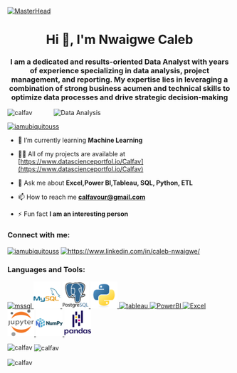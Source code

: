 [![MasterHead](https://rb.gy/1dtheb)](https://www.datascienceportfol.io/Calfav)
<h1 align="center">Hi 👋, I'm Nwaigwe Caleb</h1>
<h3 align="center">I am a dedicated and results-oriented Data Analyst with years of experience specializing in data analysis, project management, and reporting. My expertise lies in leveraging a combination of strong business acumen and technical skills to optimize data processes and drive strategic decision-making</h3>
<img align="right" alt="Data Analysis" width="400" src="https://assets-global.website-files.com/5c19020c997c25514d17d86f/61304afeafa2c126c1aa53d4_Business%20Plan.gif"/>


<p align="left"> <img src="https://komarev.com/ghpvc/?username=calfav&label=Profile%20views&color=0e75b6&style=flat" alt="calfav" /> </p>

<p align="left"> <a href="https://twitter.com/iamubiquitouss" target="blank"><img src="https://img.shields.io/twitter/follow/iamubiquitouss?logo=twitter&style=for-the-badge" alt="iamubiquitouss" /></a> </p>

- 🌱 I’m currently learning **Machine Learning**

- 👨‍💻 All of my projects are available at [https://www.datascienceportfol.io/Calfav](https://www.datascienceportfol.io/Calfav)

- 💬 Ask me about **Excel,Power BI,Tableau, SQL, Python, ETL**

- 📫 How to reach me **calfavour@gmail.com**

- ⚡ Fun fact **I am an interesting person**

<h3 align="left">Connect with me:</h3>
<p align="left">
<a href="https://twitter.com/iamubiquitouss" target="blank"><img align="center" src="https://raw.githubusercontent.com/rahuldkjain/github-profile-readme-generator/master/src/images/icons/Social/twitter.svg" alt="iamubiquitouss" height="30" width="40" /></a>
<a href="https://www.linkedin.com/in/caleb-nwaigwe/" target="blank"><img align="center" src="https://raw.githubusercontent.com/rahuldkjain/github-profile-readme-generator/master/src/images/icons/Social/linked-in-alt.svg" alt="https://www.linkedin.com/in/caleb-nwaigwe/" height="30" width="40" /></a>
</p>

<h3 align="left">Languages and Tools:</h3>
<p align="left"> <a href="https://www.microsoft.com/en-us/sql-server" target="_blank" rel="noreferrer"> <img src="https://www.svgrepo.com/show/303229/microsoft-sql-server-logo.svg" alt="mssql" width="60" height="60" style="max-width: 100%;"> </a> <a href="https://www.mysql.com/" target="_blank" rel="noreferrer"> <img src="https://raw.githubusercontent.com/devicons/devicon/master/icons/mysql/mysql-original-wordmark.svg" alt="mysql" width="60" height="60" style="max-width: 100%;"> </a> <a href="https://www.postgresql.org" target="_blank" rel="noreferrer"> <img src="https://raw.githubusercontent.com/devicons/devicon/master/icons/postgresql/postgresql-original-wordmark.svg" alt="postgresql" width="60" height="60" style="max-width: 100%;"> </a> <a href="https://www.python.org" target="_blank" rel="noreferrer"> <img src="https://raw.githubusercontent.com/devicons/devicon/master/icons/python/python-original.svg" alt="python" width="60" height="60" style="max-width: 100%;"> </a> <a href="https://public.tableau.com/app/profile/caleb.nwaigwe/vizzes" target="_blank" rel="noreferrer"> <img src="https://cdn.worldvectorlogo.com/logos/tableau-software.svg" alt="tableau" width="60" height="60" style="max-width: 100%;"> </a> <a href="https://www.microsoft.com/en-us/download" target="_blank" rel="noreferrer"> <img src="https://github.com/microsoft/PowerBI-Icons/raw/main/PNG/Desktop.png" title="PowerBI" alt="PowerBI" width="60" height="60" style="max-width: 100%;"> </a> <a href="" target="_blank" rel="noreferrer"> <img src="https://www.logo.wine/a/logo/Microsoft_Excel/Microsoft_Excel-Logo.wine.svg" alt="Excel" width="60" height="60" style="max-width: 100%;"> </a> <a href="https://www.jupyter.org" target="_blank" rel="noreferrer"> <img src="https://github.com/devicons/devicon/raw/master/icons/jupyter/jupyter-original-wordmark.svg" title="Jupyter" alt="Jupyter" width="60" height="60" style="max-width: 100%;"> </a> <a href="https://numpy.org/" target="_blank" rel="noreferrer"><img src="https://github.com/devicons/devicon/raw/master/icons/numpy/numpy-original-wordmark.svg" title="Numpy" alt="Numpy" width="60" height="60" style="max-width: 100%;"> </a> <a href="https://pandas.pydata.org/" target="_blank" rel="noreferrer"> <img src="https://github.com/devicons/devicon/raw/master/icons/pandas/pandas-original-wordmark.svg" title="Pandas" alt="Pandas" width="60" height="60" style="max-width: 100%;"> </a></p>   

<p><img align="left" src="https://github-readme-stats.vercel.app/api/top-langs?username=calfav&show_icons=true&locale=en&layout=compact" alt="calfav" /></p>

<p>&nbsp;<img align="center" src="https://github-readme-stats.vercel.app/api?username=calfav&show_icons=true&locale=en" alt="calfav" /></p>

<p><img align="center" src="https://github-readme-streak-stats.herokuapp.com/?user=calfav&" alt="calfav" /></p>
